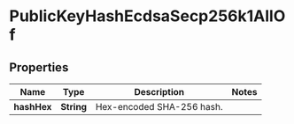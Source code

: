 

# PublicKeyHashEcdsaSecp256k1AllOf


## Properties

| Name | Type | Description | Notes |
|------------ | ------------- | ------------- | -------------|
|**hashHex** | **String** | Hex-encoded SHA-256 hash. |  |



